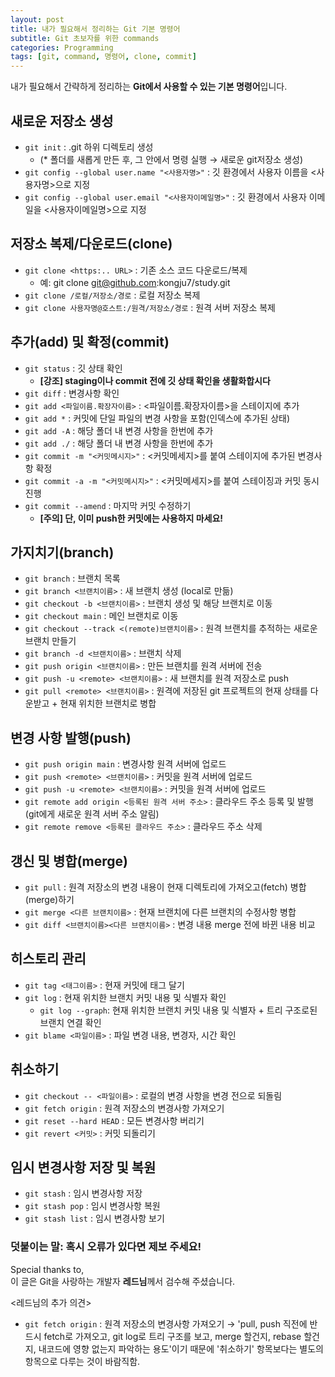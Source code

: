 ```yaml
---
layout: post
title: 내가 필요해서 정리하는 Git 기본 명령어
subtitle: Git 초보자를 위한 commands
categories: Programming
tags: [git, command, 명령어, clone, commit]
---
```


내가 필요해서 간략하게 정리하는 **Git에서 사용할 수 있는 기본 명령어**입니다.


## 새로운 저장소 생성

- `git init` : .git 하위 디렉토리 생성    
  - (* 폴더를 새롭게 만든 후, 그 안에서 명령 실행 → 새로운 git저장소 생성)
- `git config --global user.name "<사용자명>"` : 깃 환경에서 사용자 이름을 <사용자명>으로 지정 
- `git config --global user.email "<사용자이메일명>"` : 깃 환경에서 사용자 이메일을 <사용자이메일명>으로 지정 


## 저장소 복제/다운로드(clone)

- `git clone <https:.. URL>` : 기존 소스 코드 다운로드/복제
  - 예: git clone git@github.com:kongju7/study.git  
- `git clone /로컬/저장소/경로` : 로컬 저장소 복제
- `git clone 사용자명@호스트:/원격/저장소/경로` : 원격 서버 저장소 복제


## 추가(add) 및 확정(commit)

- `git status` : 깃 상태 확인    
  - **[강조] staging이나 commit 전에 깃 상태 확인을 생활화합시다**
- `git diff` : 변경사항 확인 
- `git add <파일이름.확장자이름>` : <파일이름.확장자이름>을 스테이지에 추가 
- `git add *` :	커밋에 단일 파일의 변경 사항을 포함(인덱스에 추가된 상태)
- `git add -A` : 해당 폴더 내 변경 사항을 한번에 추가 
- `git add ./` : 해당 폴더 내 변경 사항을 한번에 추가 
- `git commit -m "<커밋메시지>"` : <커밋메세지>를 붙여 스테이지에 추가된 변경사항 확정 
- `git commit -a -m "<커밋메시지>"` : <커밋메세지>를 붙여 스테이징과 커밋 동시 진행 
- `git commit --amend` : 마지막 커밋 수정하기  
  - **[주의] 단, 이미 push한 커밋에는 사용하지 마세요!** 


## 가지치기(branch)

- `git branch` : 브랜치 목록
- `git branch <브랜치이름>` : 새 브랜치 생성 (local로 만듦)
- `git checkout -b <브랜치이름>` : 브랜치 생성 및 해당 브랜치로 이동
- `git checkout main` :	메인 브랜치로 이동 
- `git checkout --track <(remote)브랜치이름>` : 원격 브랜치를 추적하는 새로운 브랜치 만들기
- `git branch -d <브랜치이름>` : 브랜치 삭제
- `git push origin <브랜치이름>` : 만든 브랜치를 원격 서버에 전송
- `git push -u <remote> <브랜치이름>` :	새 브랜치를 원격 저장소로 push
- `git pull <remote> <브랜치이름>` :	원격에 저장된 git 프로젝트의 현재 상태를 다운받고 + 현재 위치한 브랜치로 병합


## 변경 사항 발행(push)

- `git push origin main` :	변경사항 원격 서버에 업로드
- `git push <remote> <브랜치이름>` :	커밋을 원격 서버에 업로드
- `git push -u <remote> <브랜치이름>` :	커밋을 원격 서버에 업로드
- `git remote add origin <등록된 원격 서버 주소>` :	클라우드 주소 등록 및 발행(git에게 새로운 원격 서버 주소 알림)
- `git remote remove <등록된 클라우드 주소>` :	클라우드 주소 삭제


## 갱신 및 병합(merge)

- `git pull` :	원격 저장소의 변경 내용이 현재 디렉토리에 가져오고(fetch) 병합(merge)하기 
- `git merge <다른 브랜치이름>` :	현재 브랜치에 다른 브랜치의 수정사항 병합
- `git diff <브랜치이름><다른 브랜치이름>` : 변경 내용 merge 전에 바뀐 내용 비교


## 히스토리 관리 

- `git tag <태그이름>` : 현재 커밋에 태그 달기 
- `git log` : 현재 위치한 브랜치 커밋 내용 및 식별자 확인  
  - `git log --graph`: 현재 위치한 브랜치 커밋 내용 및 식별자 + 트리 구조로된 브랜치 연결 확인  
- `git blame <파일이름>` : 파일 변경 내용, 변경자, 시간 확인 


## 취소하기 

- `git checkout -- <파일이름>` : 로컬의 변경 사항을 변경 전으로 되돌림
- `git fetch origin` : 원격 저장소의 변경사항 가져오기
- `git reset --hard HEAD` : 모든 변경사항 버리기 
- `git revert <커밋>` : 커밋 되돌리기 


## 임시 변경사항 저장 및 복원 

- `git stash` : 임시 변경사항 저장
- `git stash pop` : 임시 변경사항 복원 
- `git stash list` : 임시 변경사항 보기 
  
  
  
  
### 덧붙이는 말: 혹시 오류가 있다면 제보 주세요!
  
  
Special thanks to,  
이 글은 Git을 사랑하는 개발자 **레드님**께서 검수해 주셨습니다.  
  
<레드님의 추가 의견>  
- `git fetch origin` : 원격 저장소의 변경사항 가져오기
  → 'pull, push 직전에 반드시 fetch로 가져오고, git log로 트리 구조를 보고, merge 할건지, rebase 할건지, 내코드에 영향 없는지 파악하는 용도'이기 때문에 '취소하기' 항목보다는 별도의 항목으로 다루는 것이 바람직함.  
     